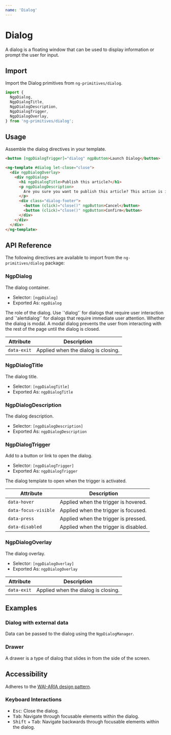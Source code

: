 ```yaml
---
name: 'Dialog'
---
```


# Dialog

A dialog is a floating window that can be used to display information or prompt the user for input.

<docs-example name="dialog"></docs-example>

## Import

Import the Dialog primitives from `ng-primitives/dialog`.

```ts
import {
  NgpDialog,
  NgpDialogTitle,
  NgpDialogDescription,
  NgpDialogTrigger,
  NgpDialogOverlay,
} from 'ng-primitives/dialog';
```

## Usage

Assemble the dialog directives in your template.

```html
<button [ngpDialogTrigger]="dialog" ngpButton>Launch Dialog</button>

<ng-template #dialog let-close="close">
  <div ngpDialogOverlay>
    <div ngpDialog>
      <h1 ngpDialogTitle>Publish this article?</h1>
      <p ngpDialogDescription>
        Are you sure you want to publish this article? This action is irreversible.
      </p>
      <div class="dialog-footer">
        <button (click)="close()" ngpButton>Cancel</button>
        <button (click)="close()" ngpButton>Confirm</button>
      </div>
    </div>
  </div>
</ng-template>
```

## API Reference

The following directives are available to import from the `ng-primitives/dialog` package:

### NgpDialog

The dialog container.

- Selector: `[ngpDialog]`
- Exported As: `ngpDialog`

<prop-details name="ngpDialogRole" type="'dialog' | 'alertdialog">
  The role of the dialog. Use `'dialog'` for dialogs that require user interaction and `'alertdialog'` for dialogs that require immediate user attention.
</prop-details>

<prop-details name="ngpDialogModal" type="boolean">
  Whether the dialog is modal. A modal dialog prevents the user from interacting with the rest of the page until the dialog is closed.
</prop-details>

| Attribute   | Description                         |
| ----------- | ----------------------------------- |
| `data-exit` | Applied when the dialog is closing. |

### NgpDialogTitle

The dialog title.

- Selector: `[ngpDialogTitle]`
- Exported As: `ngpDialogTitle`

### NgpDialogDescription

The dialog description.

- Selector: `[ngpDialogDescription]`
- Exported As: `ngpDialogDescription`

### NgpDialogTrigger

Add to a button or link to open the dialog.

- Selector: `[ngpDialogTrigger]`
- Exported As: `ngpDialogTrigger`

<prop-details name="ngpDialogTrigger" type="TemplateRef<NgpDialogContext>">
  The dialog template to open when the trigger is activated.
</prop-details>

| Attribute            | Description                           |
| -------------------- | ------------------------------------- |
| `data-hover`         | Applied when the trigger is hovered.  |
| `data-focus-visible` | Applied when the trigger is focused.  |
| `data-press`         | Applied when the trigger is pressed.  |
| `data-disabled`      | Applied when the trigger is disabled. |

### NgpDialogOverlay

The dialog overlay.

- Selector: `[ngpDialogOverlay]`
- Exported As: `ngpDialogOverlay`

| Attribute   | Description                         |
| ----------- | ----------------------------------- |
| `data-exit` | Applied when the dialog is closing. |

## Examples

### Dialog with external data

Data can be passed to the dialog using the `NgpDialogManager`.

<docs-example name="dialog-data"></docs-example>

### Drawer

A drawer is a type of dialog that slides in from the side of the screen.

<docs-example name="dialog-drawer"></docs-example>

## Accessibility

Adheres to the [WAI-ARIA design pattern](https://www.w3.org/WAI/ARIA/apg/patterns/dialog-modal/examples/dialog/).

### Keyboard Interactions

- <kbd>Esc</kbd>: Close the dialog.
- <kbd>Tab</kbd>: Navigate through focusable elements within the dialog.
- <kbd>Shift</kbd> + <kbd>Tab</kbd>: Navigate backwards through focusable elements within the dialog.

